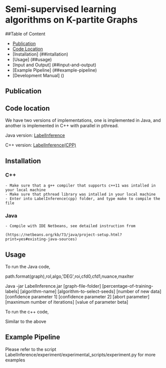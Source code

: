 # Semi-supervised learning algorithms on K-partite Graphs

##Table of Content
- [Publication](##publication)
- [Code Location](##code-location)
- [Installation] (##intallation)
- [Usage] (##usage)
- [Input and Output] (##input-and-output)
- [Example Pipeline] (##example-pipeline)
- [Development Manual] ()


## Publication
  
## Code location
We have two versions of implementations, one is implemented in Java, and another is implemented in C++ with parallel in pthread.

Java version:  [LabelInference](https://github.com/linhongseba/CrossLPTripartite/tree/master/LabelInference)

C++ version:   [LabelInference(CPP)](https://github.com/linhongseba/CrossLPTripartite/tree/master/LabelInference%28cpp%29)

## Installation
### C++
    - Make sure that a g++ compiler that supports c++11 was intalled in your local machine
    - Make sure that pthread library was intalled in your local machine
    - Enter into LabelInference(cpp) folder, and type make to compile the file
    
### Java
    - Compile with IDE Netbeans, see detailed instruction from
    
    (https://netbeans.org/kb/73/java/project-setup.html?print=yes#existing-java-sources)



## Usage

To run the Java code,

path.format(graph),rol,algo,'DEG',roi,cfd0,cfd1,nuance,maxIter

Java -jar LabelInference.jar [graph-file-folder] [percentage-of-training-labels] [algorithm-name] [algorithm-to-select-seeds] [number of new data] [confidence parameter 1] [confidence parameter 2] [abort parameter] [maxnimum number of iterations] [value of parameter beta]

To run the c++ code,

Similar to the above

## Example Pipeline
 
 Please refer to the script LabelInference/experiment/experimental_scripts/experiment.py for more examples
 
 
